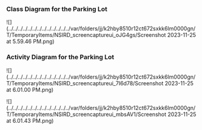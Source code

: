 ### Class Diagram for the Parking Lot

![](../../../../../../../../../../../../../var/folders/jj/k2hby8510r12ct672sxkk6lm0000gn/T/TemporaryItems/NSIRD_screencaptureui_oJG4gs/Screenshot 2023-11-25 at 5.59.46 PM.png)

### Activity Diagram for the Parking Lot

![](../../../../../../../../../../../../../var/folders/jj/k2hby8510r12ct672sxkk6lm0000gn/T/TemporaryItems/NSIRD_screencaptureui_7I6d78/Screenshot 2023-11-25 at 6.01.00 PM.png)

![](../../../../../../../../../../../../../var/folders/jj/k2hby8510r12ct672sxkk6lm0000gn/T/TemporaryItems/NSIRD_screencaptureui_mbsAV1/Screenshot 2023-11-25 at 6.01.43 PM.png)